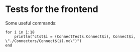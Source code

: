 # Tests for the frontend

Some useful commands:
```
for i in 1:18
	println("ctst$i = (ConnectTests.Connect$i), Connect$i, \"./Connectors/Connect$(i).mo\")")
end
```
